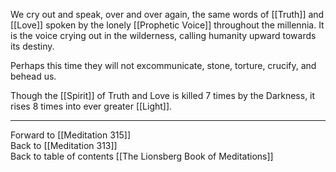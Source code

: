 We cry out and speak, over and over again, the same words of [[Truth]] and [[Love]] spoken by the lonely [[Prophetic Voice]]  throughout the millennia. It is the voice crying out in the wilderness, calling humanity upward towards its destiny. 

Perhaps this time they will not excommunicate, stone, torture, crucify, and behead us. 

Though the [[Spirit]] of Truth and Love is killed 7 times by the Darkness, it rises 8 times into ever greater [[Light]]. 

___

Forward to [[Meditation 315]]  
Back to [[Meditation 313]]  
Back to table of contents [[The Lionsberg Book of Meditations]]  